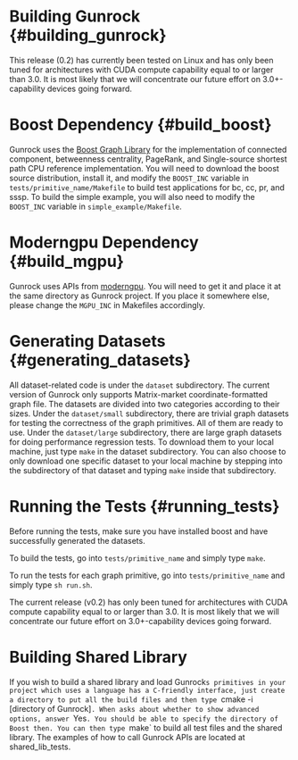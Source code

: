Building Gunrock              {#building_gunrock}
==============

This release (0.2) has currently been tested on Linux and has only been tuned
for architectures with CUDA compute capability equal to or larger than 3.0. It
is most likely that we will concentrate our future effort on 3.0+-capability
devices going forward.

Boost Dependency           {#build_boost}
=================

Gunrock uses the [Boost Graph Library](http://www.boost.org/doc/libs/1_53_0/libs/graph/doc/index.html) for
the implementation of connected component, betweenness centrality, PageRank,
and Single-source shortest path CPU reference implementation. You will need to
download the boost source distribution, install it, and modify the `BOOST_INC`
variable in `tests/primitive_name/Makefile` to build test applications for bc,
cc, pr, and sssp. To build the simple example, you will also need to modify the
`BOOST_INC` variable in `simple_example/Makefile`.

Moderngpu Dependency           {#build_mgpu}
=================

Gunrock uses APIs from [moderngpu](https://github.com/NVlabs/moderngpu). You
will need to get it and place it at the same directory as Gunrock project. If
you place it somewhere else, please change the `MGPU_INC` in Makefiles
accordingly.

Generating Datasets           {#generating_datasets}
===================

All dataset-related code is under the `dataset` subdirectory. The current
version of Gunrock only supports Matrix-market coordinate-formatted graph file.
The datasets are divided into two categories according to their sizes. Under
the `dataset/small` subdirectory, there are trivial graph datasets for testing
the correctness of the graph primitives. All of them are ready to use.  Under
the `dataset/large` subdirectory, there are large graph datasets for doing
performance regression tests. To download them to your local machine, just type
`make` in the dataset subdirectory. You can also choose to only download one
specific dataset to your local machine by stepping into the subdirectory of
that dataset and typing `make` inside that subdirectory.

Running the Tests           {#running_tests}
=================

Before running the tests, make sure you have installed boost and have
successfully generated the datasets.

To build the tests, go into `tests/primitive_name` and simply type `make`.

To run the tests for each graph primitive, go into `tests/primitive_name` and
simply type `sh run.sh`.

The current release (v0.2) has only been tuned for architectures with CUDA
compute capability equal to or larger than 3.0. It is most likely that we will
concentrate our future effort on 3.0+-capability devices going forward.

Building Shared Library
======================
If you wish to build a shared library and load Gunrock`s primitives in your project
which uses a language has a C-friendly interface, just create a directory to put
all the build files and then type `cmake -i [directory of Gunrock]`. When asks about
whether to show advanced options, answer `Yes`. You should be able to specify the
directory of Boost then. You can then type `make` to build all test files
and the shared library. The examples of how to call Gunrock APIs are located at
shared_lib_tests.
